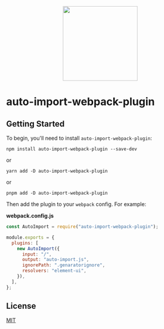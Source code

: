 <div align="center">
  <a href="https://github.com/webpack/webpack">
    <img width="200" height="200"
      src="https://webpack.js.org/assets/icon-square-big.svg">
  </a>
</div>

# auto-import-webpack-plugin

## Getting Started

To begin, you'll need to install `auto-import-webpack-plugin`:

```console
npm install auto-import-webpack-plugin --save-dev
```

or

```console
yarn add -D auto-import-webpack-plugin
```

or

```console
pnpm add -D auto-import-webpack-plugin
```

Then add the plugin to your `webpack` config. For example:

**webpack.config.js**

```js
const AutoImport = require("auto-import-webpack-plugin");

module.exports = {
  plugins: [
    new AutoImport({
      input: "/",
      output: "auto-import.js",
      ignorePath: ".genaratorignore",
      resolvers: "element-ui",
    }),
  ],
};
```

## License

[MIT](./LICENSE)
